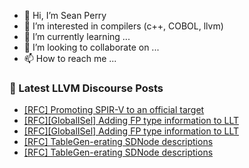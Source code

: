 - 👋 Hi, I’m Sean Perry
- 👀 I’m interested in compilers (c++, COBOL, llvm)
- 🌱 I’m currently learning ...
- 💞️ I’m looking to collaborate on ...
- 📫 How to reach me ...

<!---
s66perry/s66perry is a ✨ special ✨ repository because its `README.md` (this file) appears on your GitHub profile.
You can click the Preview link to take a look at your changes.
--->
### 📕 Latest LLVM Discourse Posts

<!-- DISCOURSE-LLVM:START -->
- [[RFC] Promoting SPIR-V to an official target](https://discourse.llvm.org/t/rfc-promoting-spir-v-to-an-official-target/83614#post_7)
- [[RFC][GlobalISel] Adding FP type information to LLT](https://discourse.llvm.org/t/rfc-globalisel-adding-fp-type-information-to-llt/83349?page=2#post_34)
- [[RFC][GlobalISel] Adding FP type information to LLT](https://discourse.llvm.org/t/rfc-globalisel-adding-fp-type-information-to-llt/83349?page=2#post_33)
- [[RFC] TableGen-erating SDNode descriptions](https://discourse.llvm.org/t/rfc-tablegen-erating-sdnode-descriptions/83627#post_4)
- [[RFC] TableGen-erating SDNode descriptions](https://discourse.llvm.org/t/rfc-tablegen-erating-sdnode-descriptions/83627#post_3)
<!-- DISCOURSE-LLVM:END -->
